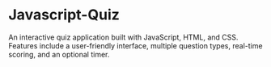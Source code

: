 # Javascript-Quiz

An interactive quiz application built with JavaScript, HTML, and CSS. Features include a user-friendly interface, multiple question types, real-time scoring, and an optional timer.

